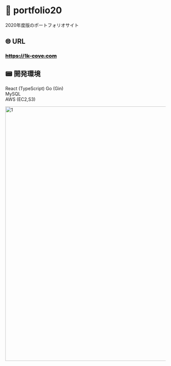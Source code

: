 # 🌟 portfolio20
  2020年度版のポートフォリオサイト


## 🌐 URL
### ~~https://1k-cove.com~~


## 📟 開発環境    
  React (TypeScript)
  Go (Gin)  
  MySQL  
  AWS (EC2,S3)

<img width="800" alt="1" src="https://user-images.githubusercontent.com/46051957/95421107-b0637b80-0977-11eb-852e-929bbeee340a.png">
